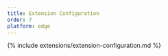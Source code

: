 ```yaml
---
title: Extension Configuration
order: 7
platform: edge
---
```


{% include extensions/extension-configuration.md %}
